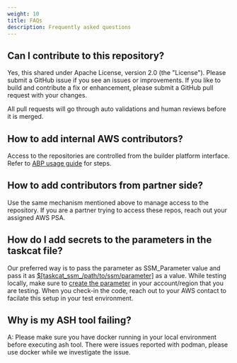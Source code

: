 ```yaml
---
weight: 10
title: FAQs
description: Frequently asked questions
---
```


## Can I contribute to this repository? 

Yes, this shared under Apache License, version 2.0 (the "License"). Please submit a GitHub issue if you see an issues or improvements. If you like to build and contribute a fix or enhancement, please submit a GitHub pull request with your changes.

All pull requests will go through auto validations and human reviews before it is merged.

## How to add internal AWS contributors? 

Access to the repositories are controlled from the builder platform interface. Refer to [ABP usage guide](https://yet-to-be-built) for steps.

## How to add contributors from partner side?

Use the same mechanism mentioned above to manage access to the repository. If you are a partner trying to access these repos, reach out your assigned AWS PSA.

## How do I add secrets to the parameters in the taskcat file?

Our preferred way is to pass the parameter as SSM_Parameter value and pass it as [$[taskcat_ssm_/path/to/ssm/parameter]](https://aws-ia.github.io/taskcat/docs/usage/PSUEDO_PARAMETERS/) as a value. While testing locally, make sure to [create the parameter](https://docs.aws.amazon.com/systems-manager/latest/userguide/systems-manager-parameter-store.html) in your account/region that you are testing. When you check-in the code, reach out to your AWS contact to facilate this setup in your test environment. 

## Why is my ASH tool failing?

A: Please make sure you have docker running in your local environment before executing ash tool. There were issues reported with podman, please use docker while we investigate the issue.
